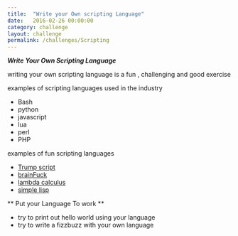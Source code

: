```yaml
---
title:  "Write your Own scripting Language"
date:   2016-02-26 00:00:00
category: challenge
layout: challenge
permalink: /challenges/Scripting
---
```


***Write Your Own Scripting Language***

writing your own scripting language is a fun , challenging and good exercise

examples of scripting languages used in the industry  
   - Bash
   - python
   - javascript
   - lua
   - perl
   - PHP

examples of fun scripting languages
  - [Trump script](https://github.com/samshadwell/TrumpScript)
  - [brainFuck](https://github.com/redevined/brainfuck)
  - [lambda calculus](https://github.com/runarorama/lambda)
  - [simple lisp](http://www.buildyourownlisp.com/)

** Put your Language To work **
- try to print out hello world using your language
- try to write a fizzbuzz with your own language

